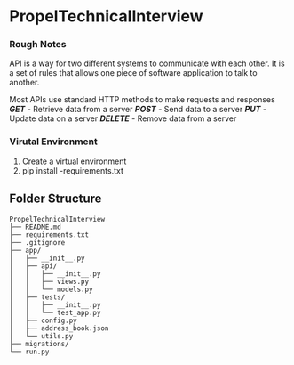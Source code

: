 # PropelTechnicalInterview

### Rough Notes

API is a way for two different systems to communicate with each other. It is a set of rules that allows one piece of software application to talk to another.

Most APIs use standard HTTP methods to make requests and responses
**_GET_** - Retrieve data from a server
**_POST_** - Send data to a server
**_PUT_** - Update data on a server
**_DELETE_** - Remove data from a server

### Virutal Environment

1. Create a virtual environment
2. pip install -requirements.txt

## Folder Structure

```
PropelTechnicalInterview
├── README.md
├── requirements.txt
├── .gitignore
├── app/
│   ├── __init__.py
│   ├── api/
│   │   ├── __init__.py
│   │   ├── views.py
│   │   └── models.py
│   ├── tests/
│   │   ├── __init__.py
│   │   └── test_app.py
│   ├── config.py
│   ├── address_book.json
│   └── utils.py
├── migrations/
└── run.py
```
